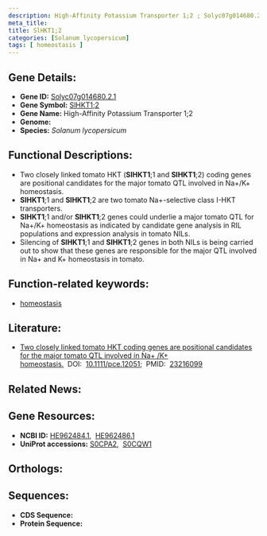 ```yaml
---
description: High-Affinity Potassium Transporter 1;2 ; Solyc07g014680.2.1 ; Solanum lycopersicum
meta_title:
title: SlHKT1;2
categories: [Solanum lycopersicum]
tags: [ homeostasis ]
---
```


## Gene Details:
- **Gene ID:** [Solyc07g014680.2.1]()
- **Gene Symbol:** <u>SlHKT1;2</u>
- **Gene Name:** High-Affinity Potassium Transporter 1;2
- **Genome:** 
- **Species:** *Solanum lycopersicum*

## Functional Descriptions:
   - Two closely linked tomato HKT (**SlHKT1**;1 and **SlHKT1**;2) coding genes are positional candidates for the major tomato QTL involved in Na+/K+ homeostasis.
   - **SlHKT1**;1 and **SlHKT1**;2 are two tomato Na+-selective class I-HKT transporters.
   - **SlHKT1**;1 and/or **SlHKT1**;2 genes could underlie a major tomato QTL for Na+/K+ homeostasis as indicated by candidate gene analysis in RIL populations and expression analysis in tomato NILs.
   - Silencing of **SlHKT1**;1 and **SlHKT1**;2 genes in both NILs is being carried out to show that these genes are responsible for the major QTL involved in Na+ and K+ homeostasis in tomato.

## Function-related keywords:
   - [homeostasis](/tags/homeostasis/)

## Literature:
   - [Two closely linked tomato HKT coding genes are positional candidates for the major tomato QTL involved in Na+ /K+ homeostasis.](https://www.doi.org/10.1111/pce.12051)&nbsp;&nbsp;DOI:&nbsp;&nbsp;[10.1111/pce.12051](https://www.doi.org/10.1111/pce.12051);&nbsp;&nbsp;PMID:&nbsp;&nbsp;[23216099](https://pubmed.ncbi.nlm.nih.gov/23216099/)

## Related News:

## Gene Resources:
- **NCBI ID:**  [HE962484.1](https://www.ncbi.nlm.nih.gov/search/all/?term=HE962484.1),&nbsp;&nbsp;[HE962486.1](https://www.ncbi.nlm.nih.gov/search/all/?term=HE962486.1)
- **UniProt accessions:**  [S0CPA2](https://www.uniprot.org/uniprotkb/S0CPA2/entry),&nbsp;&nbsp;[S0CQW1](https://www.uniprot.org/uniprotkb/S0CQW1/entry)

## Orthologs:

## Sequences:
- **CDS Sequence:**
- **Protein Sequence:**
